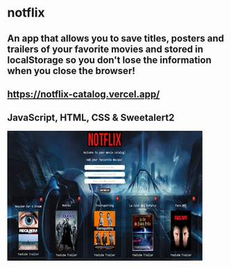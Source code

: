 # notflix
## An app that allows you to save titles, posters and trailers of your favorite movies and stored in localStorage so you don't lose the information when you close the browser!
## https://notflix-catalog.vercel.app/
## JavaScript, HTML, CSS & Sweetalert2
<img src = '/Images/notflixPreview.png' height = '300px' width = '450px' alt="">
